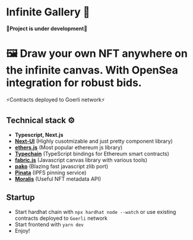 # Infinite Gallery :rainbow:

**🚧Project is under development🚧**

# 🖼 Draw your own NFT anywhere on the infinite canvas. With OpenSea integration for robust bids. 

⚡Contracts deployed to Goerli network⚡

## Technical stack :gear:

- **Typescript, Next.js**
- **[Next-UI](https://github.com/nextui-org/nextui)** (Highly cusotmizable and just pretty component library)
- **[ethers.js](https://github.com/ethers-io/ethers.js/)** (Most popular ethereum js library)
- **[Typechain](https://github.com/dethcrypto/TypeChain/)** (TypeScript bindings for Ethereum smart contracts)
- **[fabric.js](https://github.com/fabricjs/fabric.js/)** (Javascript canvas library with various tools)
- **[pako](https://github.com/nodeca/pako/)** (Blazing fast javascript zlib port)
- **[Pinata](https://www.pinata.cloud/)** (IPFS pinning service)
- **[Moralis](https://moralis.io)** (Useful NFT metadata API)

## Startup

- Start hardhat chain with `npx hardhat node --watch` or use existing contracts deployed to `Goerli` network
- Start frontend with `yarn dev`
- Enjoy!
